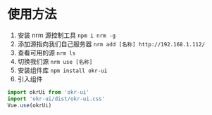 # 使用方法

1. 安装 nrm 源控制工具
   `npm i nrm -g`
2. 添加源指向我们自己服务器
   `nrm add [名称] http://192.168.1.112/`
3. 查看可用的源
   `nrm ls`
4. 切换我们源
   `nrm use [名称]`
5. 安装组件库
   `npm install okr-ui`
6. 引入组件

```js
import okrUi from 'okr-ui'
import 'okr-ui/dist/okr-ui.css'
Vue.use(okrUi)
```

